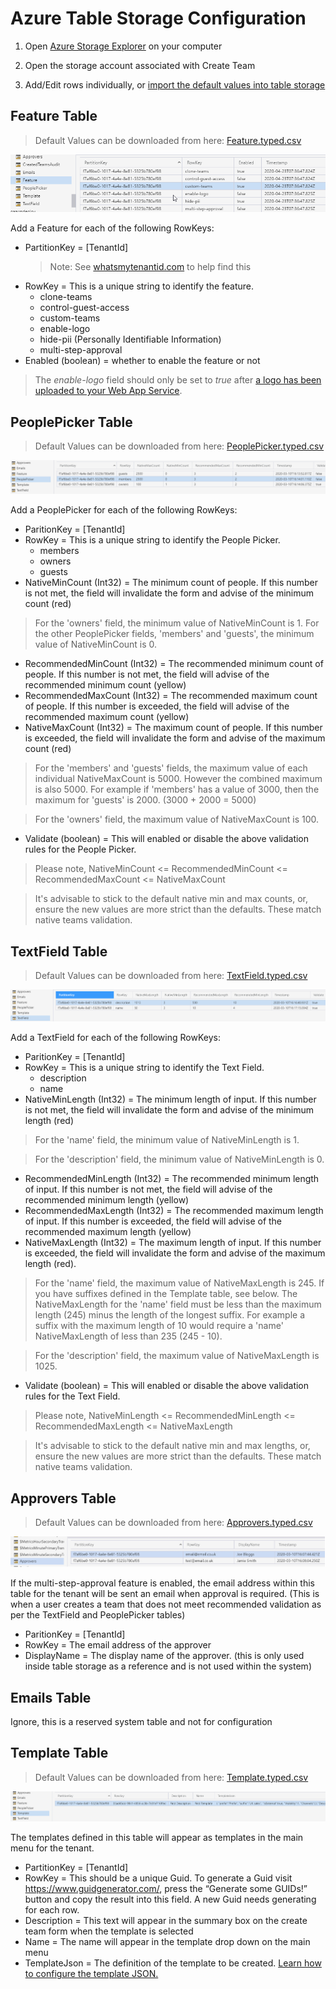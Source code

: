 # Azure Table Storage Configuration

1. Open [Azure Storage Explorer](https://azure.microsoft.com/en-us/features/storage-explorer/) on your computer

2. Open the storage account associated with Create Team

3. Add/Edit rows individually, or [import the default values into table storage](ImportDefaultValuesTableStorage.md)

## Feature Table

> Default Values can be downloaded from here: [Feature.typed.csv](../images/customerHosted/Feature.typed.csv)

![Feature Table](../images/customerHosted/FeatureTableConfiguration.png "Feature Table")

Add a Feature for each of the following RowKeys:

- PartitionKey = [TenantId]
  > Note: See [whatsmytenantid.com](https://www.whatismytenantid.com/) to help find this
- RowKey = This is a unique string to identify the feature.
  - clone-teams
  - control-guest-access
  - custom-teams
  - enable-logo
  - hide-pii (Personally Identifiable Information)
  - multi-step-approval
- Enabled (boolean) = whether to enable the feature or not

> The _enable-logo_ field should only be set to _true_ after [a logo has been uploaded to your Web App Service](uploadLogoToWebApp.md).

## PeoplePicker Table

> Default Values can be downloaded from here: [PeoplePicker.typed.csv](../images/customerHosted/PeoplePicker.typed.csv)

![PeoplePicker Table](../images/customerHosted/PeoplePickerTableConfiguration.png "PeoplePicker Table")

Add a PeoplePicker for each of the following RowKeys:

- ParitionKey = [TenantId]
- RowKey = This is a unique string to identify the People Picker.
  - members
  - owners
  - guests
- NativeMinCount (Int32) = The minimum count of people. If this number is not met, the field will invalidate the form and advise of the minimum count (red)

> For the 'owners' field, the minimum value of NativeMinCount is 1. For the other PeoplePicker fields, 'members' and 'guests', the minimum value of NativeMinCount is 0.

- RecommendedMinCount (Int32) = The recommended minimum count of people. If this number is not met, the field will advise of the recommended minimum count (yellow)
- RecommendedMaxCount (Int32) = The recommended maximum count of people. If this number is exceeded, the field will advise of the recommended maximum count (yellow)
- NativeMaxCount (Int32) = The maximum count of people. If this number is exceeded, the field will invalidate the form and advise of the maximum count (red)

> For the 'members' and 'guests' fields, the maximum value of each individual NativeMaxCount is 5000. However the combined maximum is also 5000. For example if 'members' has a value of 3000, then the maximum for 'guests' is 2000. (3000 + 2000 = 5000)

> For the 'owners' field, the maximum value of NativeMaxCount is 100.

- Validate (boolean) = This will enabled or disable the above validation rules for the People Picker.

> Please note, NativeMinCount <= RecommendedMinCount <= RecommendedMaxCount <= NativeMaxCount

> It's advisable to stick to the default native min and max counts, or, ensure the new values are more strict than the defaults. These match native teams validation.

## TextField Table

> Default Values can be downloaded from here: [TextField.typed.csv](../images/customerHosted/TextField.typed.csv)

![TextField Table](../images/customerHosted/TextFieldTableConfiguration.png "TextField Table")

Add a TextField for each of the following RowKeys:

- ParitionKey = [TenantId]
- RowKey = This is a unique string to identify the Text Field.
  - description
  - name
- NativeMinLength (Int32) = The minimum length of input. If this number is not met, the field will invalidate the form and advise of the minimum length (red)

> For the 'name' field, the minimum value of NativeMinLength is 1.

> For the 'description' field, the minimum value of NativeMinLength is 0.

- RecommendedMinLength (Int32) = The recommended minimum length of input. If this number is not met, the field will advise of the recommended minimum length (yellow)
- RecommendedMaxLength (Int32) = The recommended maximum length of input. If this number is exceeded, the field will advise of the recommended maximum length (yellow)
- NativeMaxLength (Int32) = The maximum length of input. If this number is exceeded, the field will invalidate the form and advise of the maximum length (red).

> For the 'name' field, the maximum value of NativeMaxLength is 245. If you have suffixes defined in the Template table, see below. The NativeMaxLength for the 'name' field must be less than the maximum length (245) minus the length of the longest suffix. For example a suffix with the maximum length of 10 would require a 'name' NativeMaxLength of less than 235 (245 - 10).

> For the 'description' field, the maximum value of NativeMaxLength is 1025.

- Validate (boolean) = This will enabled or disable the above validation rules for the Text Field.

> Please note, NativeMinLength <= RecommendedMinLength <= RecommendedMaxLength <= NativeMaxLength

> It's advisable to stick to the default native min and max lengths, or, ensure the new values are more strict than the defaults. These match native teams validation.

## Approvers Table

> Default Values can be downloaded from here: [Approvers.typed.csv](../images/customerHosted/Approvers.typed.csv)

![Approvers Table](../images/customerHosted/ApproversTableConfiguration.png "Approvers Table")

If the multi-step-approval feature is enabled, the email address within this table for the tenant will be sent an email when approval is required. (This is when a user creates a team that does not meet recommended validation as per the TextField and PeoplePicker tables)

- ParitionKey = [TenantId]
- RowKey = The email address of the approver
- DisplayName = The display name of the approver. (this is only used inside table storage as a reference and is not used within the system)

## Emails Table

Ignore, this is a reserved system table and not for configuration

## Template Table

> Default Values can be downloaded from here: [Template.typed.csv](../images/customerHosted/Template.typed.csv)

![Template Table](../images/customerHosted/TemplateTableConfiguration.png "Template Table")

The templates defined in this table will appear as templates in the main menu for the tenant.

- PartitionKey = [TenantId]
- RowKey = This should be a unique Guid. To generate a Guid visit https://www.guidgenerator.com/, press the “Generate some GUIDs!” button and copy the result into this field. A new Guid needs generating for each row.
- Description = This text will appear in the summary box on the create team form when the template is selected
- Name = The name will appear in the template drop down on the main menu
- TemplateJson = The definition of the template to be created. [Learn how to configure the template JSON.](templateJsonConfiguration.md)